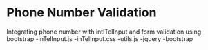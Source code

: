 # Phone Number Validation

Integrating phone number with intlTelInput and form validation using bootstrap
-inTelInput.js
-inTelInput.css
-utils.js
-jquery
-bootstrap
